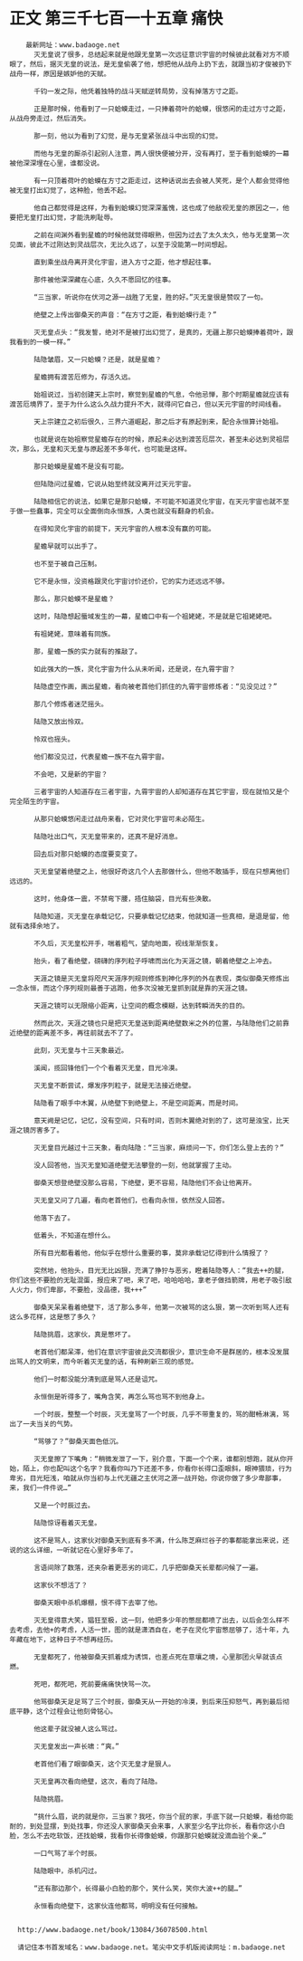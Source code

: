 # 正文 第三千七百一十五章 痛快
        最新网址：www.badaoge.net
          灭无皇说了很多，总结起来就是他跟无皇第一次远征意识宇宙的时候彼此就看对方不顺眼了，然后，据灭无皇的说法，是无皇偷袭了他，想把他从战舟上扔下去，就跟当初才俊被扔下战舟一样，原因是嫉妒他的天赋。
      
          千钧一发之际，他凭着独特的战斗天赋逆转局势，没有掉落方寸之距。
      
          正是那时候，他看到了一只蛤蟆走过，一只捧着荷叶的蛤蟆，很悠闲的走过方寸之距，从战舟旁走过，然后消失。
      
          那一刻，他以为看到了幻觉，是与无皇紧张战斗中出现的幻觉。
      
          而他与无皇的厮杀引起别人注意，两人很快便被分开，没有再打，至于看到蛤蟆的一幕被他深深埋在心里，谁都没说。
      
          有一只顶着荷叶的蛤蟆在方寸之距走过，这种话说出去会被人笑死，是个人都会觉得他被无皇打出幻觉了，这种脸，他丢不起。
      
          他自己都觉得是这样，为看到蛤蟆幻觉深深羞愧，这也成了他敌视无皇的原因之一，他要把无皇打出幻觉，才能洗刷耻辱。
      
          之前在间渊外看到星蟾的时候他就觉得眼熟，但因为过去了太久太久，他与无皇第一次见面，彼此不过刚达到灵战层次，无比久远了，以至于没能第一时间想起。
      
          直到乘坐战舟离开灵化宇宙，进入方寸之距，他才想起往事。
      
          那件被他深深藏在心底，久久不愿回忆的往事。
      
          “三当家，听说你在伏河之源一战胜了无皇，胜的好。”灭无皇很是赞叹了一句。
      
          绝壁之上传出御桑天的声音：“在方寸之距，看到蛤蟆行走？”
      
          灭无皇点头：“我发誓，绝对不是被打出幻觉了，是真的，无疆上那只蛤蟆捧着荷叶，跟我看到的一模一样。”
      
          陆隐皱眉，又一只蛤蟆？还是，就是星蟾？
      
          星蟾拥有渡苦厄修为，存活久远。
      
          始祖说过，当初创建天上宗时，察觉到星蟾的气息，令他忌惮，那个时期星蟾就应该有渡苦厄境界了，至于为什么这么久战力提升不大，就得问它自己，但以天元宇宙的时间线看。
      
          天上宗建立之初后很久，三界六道崛起，那之后才有原起到来，配合永恒算计始祖。
      
          也就是说在始祖察觉星蟾存在的时候，原起未必达到渡苦厄层次，甚至未必达到灵祖层次，那么，无皇和灭无皇与原起差不多年代，也可能是这样。
      
          那只蛤蟆是星蟾不是没有可能。
      
          但陆隐问过星蟾，它说从始至终就没离开过天元宇宙。
      
          陆隐相信它的说法，如果它是那只蛤蟆，不可能不知道灵化宇宙，在天元宇宙也就不至于做一些蠢事，完全可以全面倒向永恒族，人类也就没有翻身的机会。
      
          在得知灵化宇宙的前提下，天元宇宙的人根本没有赢的可能。
      
          星蟾早就可以出手了。
      
          也不至于被自己压制。
      
          它不是永恒，没资格跟灵化宇宙讨价还价，它的实力还远远不够。
      
          那么，那只蛤蟆不是星蟾？
      
          这时，陆隐想起蜃域发生的一幕，星蟾口中有一个祖姥姥，不是就是它祖姥姥吧。
      
          有祖姥姥，意味着有同族。
      
          那，星蟾一族的实力就有的推敲了。
      
          如此强大的一族，灵化宇宙为什么从未听闻，还是说，在九霄宇宙？
      
          陆隐虚空作画，画出星蟾，看向被老首他们抓住的九霄宇宙修炼者：“见没见过？”
      
          那几个修炼者迷茫摇头。
      
          陆隐又放出怜双。
      
          怜双也摇头。
      
          他们都没见过，代表星蟾一族不在九霄宇宙。
      
          不会吧，又是新的宇宙？
      
          三者宇宙的人知道存在三者宇宙，九霄宇宙的人却知道存在其它宇宙，现在就怕又是个完全陌生的宇宙。
      
          从那只蛤蟆悠闲走过战舟来看，它对灵化宇宙可未必陌生。
      
          陆隐吐出口气，灭无皇带来的，还真不是好消息。
      
          回去后对那只蛤蟆的态度要变变了。
      
          灭无皇望着绝壁之上，他很好奇这几个人去那做什么，但他不敢插手，现在只想离他们远远的。
      
          这时，他身体一震，不禁弯下腰，捂住脑袋，目光有些涣散。
      
          陆隐知道，灭无皇在承载记忆，只要承载记忆结束，他就知道一些真相，是退是留，他就有选择余地了。
      
          不久后，灭无皇松开手，喘着粗气，望向地面，视线渐渐恢复。
      
          抬头，看了看绝壁，磅礴的序列粒子呼啸而出化为天涯之镜，朝着绝壁之上冲去。
      
          天涯之镜是灭无皇将咫尺天涯序列规则修炼到神化序列的外在表现，类似御桑天修炼出一念永恒，而这个序列规则最善于逃跑，他多次没被无皇抓到就是靠的天涯之镜。
      
          天涯之镜可以无限缩小距离，让空间的概念模糊，达到转瞬消失的目的。
      
          然而此次，天涯之镜也只是把灭无皇送到距离绝壁数米之外的位置，与陆隐他们之前靠近绝壁的距离差不多，再往前就去不了了。
      
          此刻，灭无皇与十三天象最近。
      
          溪闻，揽回锋他们一个个看着灭无皇，目光冷漠。
      
          灭无皇不断尝试，爆发序列粒子，就是无法接近绝壁。
      
          陆隐看了眼手中木翼，从绝壁下到绝壁上，不是空间距离，而是时间。
      
          意天阙是记忆，记忆，没有空间，只有时间，否则木翼绝对到的了，这可是浊宝，比天涯之镜厉害多了。
      
          灭无皇目光越过十三天象，看向陆隐：“三当家，麻烦问一下，你们怎么登上去的？”
      
          没人回答他，当灭无皇知道绝壁无法攀登的一刻，他就掌握了主动。
      
          御桑天想登绝壁没那么容易，下绝壁，更不容易，陆隐他们不会让他离开。
      
          灭无皇又问了几遍，看向老首他们，也看向永恒，依然没人回答。
      
          他落下去了。
      
          低着头，不知道在想什么。
      
          所有目光都看着他，他似乎在想什么重要的事，莫非承载记忆得到什么情报了？
      
          突然地，他抬头，目光无比凶狠，充满了狰狞与恶劣，瞪着陆隐等人：“我去++的腿，你们这些不要脸的无耻混蛋，报应来了吧，来了吧，哈哈哈哈，拿老子做挡箭牌，用老子吸引敌人火力，你们卑鄙，不要脸，没品德，我+++”
      
          御桑天呆呆看着绝壁下，活了那么多年，他第一次被骂的这么狠，第一次听到骂人还有这么多花样，这是憋了多久？
      
          陆隐挑眉，这家伙，真是憋坏了。
      
          老首他们都呆滞，他们在意识宇宙彼此交流都很少，意识生命不是群居的，根本没发展出骂人的文明来，而今听着灭无皇的话，有种刷新三观的感觉。
      
          他们一时都没能分清到底是骂人还是诅咒。
      
          永恒倒是听得多了，嘴角含笑，再怎么骂也骂不到他身上。
      
          一个时辰，整整一个时辰，灭无皇骂了一个时辰，几乎不带重复的，骂的酣畅淋漓，骂出了一夫当关的气势。
      
          “骂够了？”御桑天面色低沉。
      
          灭无皇擦了下嘴角：“稍微发泄了一下，别介意，下面一个个来，谁都别想跑，就从你开始，陌上，你也配叫这个名字？我看你叫乃下还差不多，你看你长得口歪眼斜，眼神猥琐，行为卑劣，目光短浅，咱就从你当初与上代无疆之主伏河之源一战开始，你说你做了多少卑鄙事，来，我们一件件说…”
      
          又是一个时辰过去。
      
          陆隐惊讶看着灭无皇。
      
          这不是骂人，这家伙对御桑天到底有多不满，什么陈芝麻烂谷子的事都能拿出来说，还说的这么详细，一听就记在心里好多年了。
      
          言语间除了数落，还夹杂着更恶劣的词汇，几乎把御桑天长辈都问候了一遍。
      
          这家伙不想活了？
      
          御桑天眼中杀机爆棚，恨不得下去宰了他。
      
          灭无皇得意大笑，猖狂至极，这一刻，他把多少年的憋屈都喷了出去，以后会怎么样不去考虑，去他+的考虑，人活一世，图的就是潇洒自在，老子在灵化宇宙憋屈够了，活十年，九年藏在地下，这种日子不想再经历。
      
          无皇都死了，他被御桑天抓着成为诱饵，也差点死在意壤之境，心里那团火早就该点燃。
      
          死吧，都死吧，死前要痛痛快快骂一次。
      
          他骂御桑天足足骂了三个时辰，御桑天从一开始的冷漠，到后来压抑怒气，再到最后彻底平静，这个过程会让他刻骨铭心。
      
          他这辈子就没被人这么骂过。
      
          灭无皇发出一声长啸：“爽。”
      
          老首他们看了眼御桑天，这个灭无皇才是狠人。
      
          灭无皇再次看向绝壁，这次，看向了陆隐。
      
          陆隐挑眉。
      
          “挑什么眉，说的就是你，三当家？我呸，你当个屁的家，手底下就一只蛤蟆，看给你能耐的，到处显摆，到处找事，你还没人家御桑天会来事，人家至少名字比你长，看看你这小白脸，怎么不去吃软饭，还找蛤蟆，我看你长得像蛤蟆，你跟那只蛤蟆就没滴血验个亲…”
      
          一口气骂了半个时辰。
      
          陆隐眼中，杀机闪过。
      
          “还有那边那个，长得最小白脸的那个，笑什么笑，笑你大波++的腿…”
      
          永恒看向绝壁下，这家伙连他都骂，明明没有任何接触。
      
      
      http://www.badaoge.net/book/13084/36078500.html
      
      请记住本书首发域名：www.badaoge.net。笔尖中文手机版阅读网址：m.badaoge.net